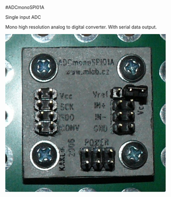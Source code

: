 <!--- PrjInfo ---> <!--- Please remove this line after manually editing --->
<!--- 00a56be08b96043df9e37d6aff7b6990 --->
<!--- Created:20170112-18:22: ---> 
<!--- Author:Mlab: ---> 
<!--- AuthorEmail:mlab@mlab.cz: ---> 
<!--- Tags:imported: ---> 
<!--- Ust:None: ---> 
<!--- Name:ADCmonoSPI01A: --->
#ADCmonoSPI01A 
<!--- LongName --->
Single input ADC
<!--- ELongName ---> 

<!--- Lead --->
Mono high resolution analog to digital converter. With serial data output.
<!--- ELead ---> 

![LeadImg](DOC/SRC/img/ADCmonoSPI01A_Top_Big.JPG) 


​
​
<!--- Description --->
<!--- EDescription --->
<!--- Content --->
<!--- EContent --->
            
